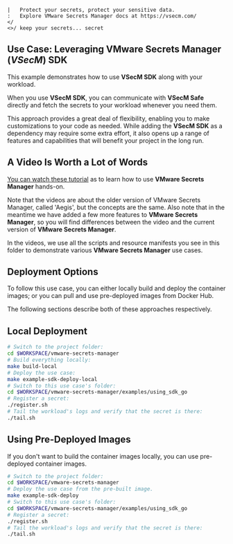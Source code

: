 ```text
|   Protect your secrets, protect your sensitive data.
:   Explore VMware Secrets Manager docs at https://vsecm.com/
</
<>/ keep your secrets... secret
```

## Use Case: Leveraging VMware Secrets Manager (*VSecM*) SDK

This example demonstrates how to use **VSecM SDK** along with your workload.

When you use **VSecM SDK**, you can communicate with **VSecM Safe** directly
and fetch the secrets to your workload whenever you need them.

This approach provides a great deal of flexibility, enabling you to make 
customizations to your code as needed. While adding the **VSecM SDK** as a 
dependency may require some extra effort, it also opens up a range of
features and capabilities that will benefit your project in the long run.

## A Video Is Worth a Lot of Words

[You can watch these tutorial][videos] as to learn how to use **VMware
Secrets Manager** hands-on.

Note that the videos are about the older version of VMware Secrets Manager,
called 'Aegis', but the concepts are the same. Also note that in the meantime
we have added a few more features to **VMware Secrets Manager**, so you will
find differences between the video and the current version of **VMware Secrets
Manager**.

In the videos, we use all the scripts and resource manifests you see in this
folder to demonstrate various **VMware Secrets Manager** use cases.

[videos]: https://vimeo.com/showcase/10074951 "VSecM Showcase"

## Deployment Options

To follow this use case, you can either locally build and deploy the container
images; or you can pull and use pre-deployed images from Docker Hub. 

The following sections describe both of these approaches respectively.

## Local Deployment

```bash
# Switch to the project folder:
cd $WORKSPACE/vmware-secrets-manager
# Build everything locally:
make build-local
# Deploy the use case:
make example-sdk-deploy-local
# Switch to this use case's folder:
cd $WORKSPACE/vmware-secrets-manager/examples/using_sdk_go
# Register a secret:
./register.sh
# Tail the workload's logs and verify that the secret is there:
./tail.sh
```

## Using Pre-Deployed Images

If you don't want to build the container images locally, you can use 
pre-deployed container images.

```bash 
# Switch to the project folder:
cd $WORKSPACE/vmware-secrets-manager 
# Deploy the use case from the pre-built image.
make example-sdk-deploy
# Switch to this use case's folder:
cd $WORKSPACE/vmware-secrets-manager/examples/using_sdk_go
# Register a secret:
./register.sh
# Tail the workload's logs and verify that the secret is there:
./tail.sh
```
